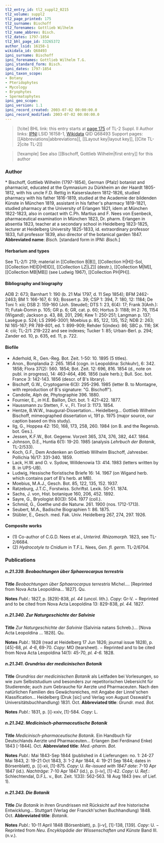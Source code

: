 ```yaml
---
tl2_entry_id: tl2_suppl2_0215
tl2_volume: suppl2
tl2_page_printed: 175
tl2_surname: Bischoff
tl2_forenames: Gottlieb Wilhelm
tl2_name_abbrev: Bisch.
tl2_dates: 1797-1854
tl2_bhl_page_id: 33265372
author_lsid: 16158-1
wikidata_id: Q68493
ipni_surname: Bischoff
ipni_forenames: Gottlieb Wilhelm T.G.
ipni_standard_form: Bisch.
ipni_dates: 1797-1854
ipni_taxon_scope: 
- Botany
- Pteridophytes
- Mycology
- Bryophytes
- Spermatophytes
ipni_geo_scope: 
ipni_version: 1.1
ipni_record_created: 2003-07-02 00:00:00.0
ipni_record_modified: 2003-07-02 00:00:00.0
---
```


> [!cite] BHL link: this entry starts at [page 175](https://www.biodiversitylibrary.org/page/33265372) of TL-2 Suppl. II
> Author links: [IPNI](https://www.ipni.org/a/16158-1) LSID 16158-1, [Wikidata](https://www.wikidata.org/wiki/Q68493) QID Q68493
> Support pages: [[Abbreviations|abbreviations]], [[Layout key|layout key]], [[Cite TL-2|cite TL-2]]

> [!example] See also [[Bischoff, Gottlieb Wilhelm|first entry]] for this author

### Author

\* Bischoff, Gottlieb Wilhelm (1797-1854), German (Pfalz) botanist and pharmacist, educated at the Gymnasium zu Dürkheim an der Haardt 1805-1812, with his uncle F.D. Rettig in Kaiserslautern 1812-1826, studied pharmacy with his father 1816-1819, studied at the Academie der bildenden Künste in München 1819, assistant in his father's pharmacy 1819-1821, studied pharmacy at the University of Erlangen 1821, idem at München 1822-1823, also in contact with C.Ph. Martius and F. Nees von Esenbeck, pharmaceutical examination in München 1823, Dr. pharm. Erlangen in absentia 1823, teacher at a secondary school in Heidelberg 1823-1825, lecturer at Heidelberg University 1825-1833, id. extraordinary professor 1833, full professor 1839, also director of the botanical garden 1847. 
**Abbreviated name**: *Bisch.* \[standard form in IPNI: *Bisch.*\]

#### Herbarium and types

See TL-2/1: 219; material in [[Collection B|B]], [[Collection H|H]]-Sol, [[Collection HEID|HEID]], [[Collection LZ|LZ]] (destr.), [[Collection M|M]], [[Collection MB|MB]] (see Ludwig 1967), [[Collection PH|PH]].

#### Bibliography and biography

ADB 2: 673; Barnhart 1: 190 (b. 21 Mai 1797, d. 11 Sep 1854); BFM 2462-2463; BM 1: 166-167, 6: 93; Bossert p. 39; CSP 1: 394, 7: 180, 12: 1184; De Toni 1: xiii; DSB 2: 159-160 (Joh. Steudel); DTS 1: 23, 6(4): 17; Frank 3(Anh.): 11; Futak-Domin p. 105; GR p. 6; GR, cat. p. 60; Hortus 3: 1188; IH 2: 76, 1154 (Wigand); Jackson p. 43, 88, 201, 296; Kew 1: 250-251; Langman p. 137; Lasègue p. 524; LS 2996-3001; Moebius p. 85, 122, 135, 152; NDB 2: 263; NI 165-167; PR 789-801, ed. 1: 899-909; Rehder 5(index): 86; SBC p. 116; SK 4: ciii; TL-2/1: 219-222 and see indexes; Tucker 1: 85; Urban-Berl. p. 294; Zander ed. 10, p. 635, ed. 11, p. 722.

#### Biofile

- Aderhold, R., Gen.-Reg. Bot. Zeit. 1-50: 10. 1895 (5 titles).
- Anon., Bonplandia 2: 265. 1854 (cogn. in Leopoldina: Schkuhr), 6: 342. 1858; Flora 37(2): 560. 1854; Bot. Zeit. 12: 696, 816. 1854 (d., note on publ. in progress), 14: 463-464, 496. 1856 (sale herb.); Bull. Soc. bot. France 3: 142-143. 1856 (descr. of B's library).
- Bischoff, G.W., Cryptogamie 6(3): 295-296. 1985 (letter B. to Montagne, with reproduction of B's signature: "G. Bischoff").
- Candolle, Alph de, Phytographie 396. 1880.
- Fournier, E., *in* H.E. Baillon, Dict. bot. 1: 421-422. 1877.
- Haussmann zu Stetten, F. v., Fl. Tirol 3: 1173. 1854.
- Hentze, B.W.W., Inaugural-Dissertation... Heidelberg... Gottlieb Wilhelm Bischoff, mimeographed dissertation vi, 191 p. 1975 (major source, our caption based on this study).
- Ilg, G., Hoppea 42: 150, 168, 173, 258, 260. 1984 (on B. and the Regensb. bot. Ges.).
- Jessen, K.F.W., Bot. Gegenw. Vorzeit 365, 374, 376, 382, 447. 1864.
- Johnson, D.E., Huntia 6(1): 19-20. 1985 (analysis *Lehrbuch der Botanik*, TL-2/533).
- Koch, G.F., Dem Andenken an Gottlieb Wilhelm Bischoff, Jahresber. Pollichia 16/17: 331-340. 1859.
- Lack, H.W. and O. v. Sydow, Willdenowia 13: 414. 1983 (letters written by B. in UPS-UB).
- Ludwig, Hessische floristische Briefe 16: 14. 1967 (on Wigand herb. which contains part of B's herb. at MB).
- Moebius, M.A.J., Gesch. Bot. 85, 122, 135, 152. 1937.
- Ratzeburg, J.T.C., Forstwiss. Schriftst. Lexik. 50-51. 1874.
- Sachs, J. von, Hist. botanique 160, 206, 452. 1892.
- Sayre, G., Bryologist 80(3): 504. 1977 (coll.).
- Schmid, G., Goethe und die Naturw. 261. 1900 (nos. 1712-1713).
- Seubert, M.A., Badische Biographien 1: 86. 1875.
- Stübler, E., Gesch. med. Fak. Univ. Heidelberg 267, 274, 297. 1926.

#### Composite works

- (1) Co-author of C.G.D. Nees et al., *Unterird. Rhizomorph.* 1823, see TL-2/6684.
- (2) *Hydrocotyle to Cnidium* in T.F.L. Nees, *Gen. fl. germ.* TL-2/6704.

### Publications

##### n.21.339. Beobachtungen über Sphaerocarpus terrestris

**Title**
*Beobachtungen über Sphaerocarpus terrestris* Michel.... \[Reprinted from Nova Acta Leopoldina... 1827\]. Qu.

**Notes**
*Publ*.: 1827, p. \[829\]-838, *pl. 44* (uncol. lith.). *Copy*: Gr-V. − Reprinted and to be cited from Nova Acta Leopoldina 13: 829-838, *pl. 44.* 1827.

##### n.21.340. Zur Naturgeschichte der Salvinie

**Title**
*Zur Naturgeschichte der Salvinie* (Salvinia natans Schreb.)... \[Nova Acta Leopoldina ... 1828\]. Qu.

**Notes**
*Publ*.: 1828 (read at Heidelberg 17 Jun 1826; journal issue 1828), p. \[45\]-68, *pl. 4-6*, 69-70.
*Copy*: MO (tearsheet). − Reprinted and to be cited from Nova Acta Leopoldina 14(1): 45-70, *pl. 4-6.* 1828.

##### n.21.341. Grundriss der medicinischen Botanik

**Title**
*Grundriss der medicinischen Botanik* als Leitfaden bei Vorlesungen, so wie zum Selbststudium und besonders zur repetitorischen Uebersicht für Studierende; auch zum Gebrauche für Aerzte und Pharmaceuten. Nach den natürlichen Familien des Gewächsreiches, mit Angabe der Linné'schen Klassification... Heidelberg (Druk \[sic\] und Verlag von August Osswald's Universitätsbuchhandlung) 1831. Oct.
**Abbreviated title**: *Grundr. med. Bot.*

**Notes**
*Publ*.: 1831, p. \[i\]-xxiv, \[1\]-584. *Copy*: L.

##### n.21.342. Medicinisch-pharmaceutische Botanik

**Title**
*Medicinisch-pharmaceutische Botanik*. Ein Handbuch für Deutschlands Aerzte und Pharmaceuten... Erlangen (bei Ferdinand Enke) 1843 \[-1844\]. Oct.
**Abbreviated title**: *Med.-pharm. Bot.*

**Notes**
*Publ*.: Mai 1843-Sep 1844 (published in 4 Lieferungen: no. 1: 24-27 Mai 1843, 2: 19-21 Oct 1843, 3: 1-2 Apr 1844, 4: 19-21 Sep 1844; dates in Börsenblatt), p. \[i\]-xii, \[1\]-875. *Copy*: U.
*Re-issued with 1847 date*: 7-10 Apr 1847 (id.).
*Nachträge*: 7-10 Apr 1847 (id.), p. \[i-iv\], \[1\]-42. *Copy*: U.
*Ref*.: Schlechtendal, D.F.L. v., Bot. Zeit. 1(33): 562-563. 18 Aug 1843 (rev. of Lief. 1).

##### n.21.343. Die Botanik

**Title**
*Die Botanik* in ihren Grundrissen mit Rücksicht auf ihre historische Entwicklung... Stuttgart (Verlag der Franckh'schen Buchhandlung) 1848. Oct.
**Abbreviated title**: *Botanik*.

**Notes**
*Publ*.: 10-11 April 1848 (Börsenblatt), p. \[i-v\], \[1\]-138, \[139\]. *Copy*: U. − Reprinted from *Neu. Encyklopädie der Wissenschaften und Künste* Band III. (n.v.).


